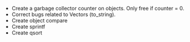 - Create a garbage collector counter on objects. Only free if counter = 0.
- Correct bugs related to Vectors (to_string).
- Create object compare
- Create sprintf
- Create qsort
